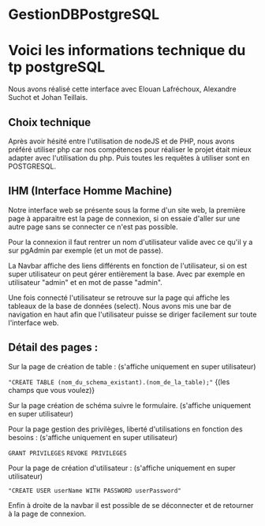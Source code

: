 # GestionDBPostgreSQL
# Voici les informations technique du tp postgreSQL

Nous avons réalisé cette interface avec Elouan Lafréchoux, Alexandre Suchot et Johan Teillais.


## Choix technique

Après avoir hésité entre l'utilisation de nodeJS et de PHP, nous avons préféré utiliser php car nos compétences pour réaliser le projet était mieux adapter avec l'utilisation du php. Puis toutes les requêtes à utiliser sont en POSTGRESQL.

## IHM (Interface Homme Machine)

Notre interface web se présente sous la forme d'un site web, la première page à apparaitre est la page de connexion, si on essaie d'aller sur une autre page sans se connecter ce n'est pas possible. 

Pour la connexion il faut rentrer un nom d'utilisateur valide avec ce qu'il y a sur pgAdmin par exemple (et un mot de passe).

La Navbar affiche des liens différents en fonction de l'utilisateur, si on est super utilisateur on peut gérer entièrement la base. Avec par exemple en utilisateur "admin" et en mot de passe "admin".

Une fois connecté l'utilisateur se retrouve sur la page qui affiche les tableaux de la base de données (select). Nous avons mis une bar de navigation en haut afin que l'utilisateur puisse se diriger facilement sur toute l'interface web. 


## Détail des pages :

Sur la page de création de table : (s'affiche uniquement en super utilisateur)

``` "CREATE TABLE (nom_du_schema_existant).(nom_de_la_table);" ```
 {(les champs que vous voulez)}
 
 
Sur la page création de schéma suivre le formulaire. (s'affiche uniquement en super utilisateur)


Pour la page gestion des privilèges, liberté d'utilisations en fonction des besoins : (s'affiche uniquement en super utilisateur)

``` GRANT PRIVILEGES ```
``` REVOKE PRIVILEGES ``` 

Pour la page de création d'utilisateur : (s'affiche uniquement en super utilisateur)

``` "CREATE USER userName WITH PASSWORD userPassword" ``` 

Enfin à droite de la navbar il est possible de se déconnecter et de retourner à la page de connexion. 
